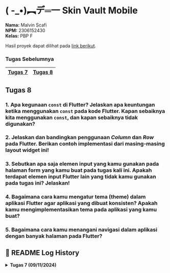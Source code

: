 # ( -_•)︻デ═一 Skin Vault Mobile 
**Nama:**   Malvin Scafi<br>
**NPM:**    2306152430<br>
**Kelas:**  PBP F<br>

Hasil proyek dapat dilihat pada [link berikut](pcd).

### Tugas Sebelumnya
| [Tugas 7](#7️⃣-tugas-7) | [Tugas 8](#8️⃣-tugas-8) 
| - | - |

## Tugas 8

### 1.  Apa kegunaan `const` di Flutter? Jelaskan apa keuntungan ketika menggunakan `const` pada kode Flutter. Kapan sebaiknya kita menggunakan `const`, dan kapan sebaiknya tidak digunakan?

### 2. Jelaskan dan bandingkan penggunaan *Column* dan *Row* pada Flutter. Berikan contoh implementasi dari masing-masing layout widget ini!


### 3. Sebutkan apa saja elemen input yang kamu gunakan pada halaman form yang kamu buat pada tugas kali ini. Apakah terdapat elemen input Flutter lain yang tidak kamu gunakan pada tugas ini? Jelaskan!


### 4.  Bagaimana cara kamu mengatur tema (theme) dalam aplikasi Flutter agar aplikasi yang dibuat konsisten? Apakah kamu mengimplementasikan tema pada aplikasi yang kamu buat?


### 5. Bagaimana cara kamu menangani navigasi dalam aplikasi dengan banyak halaman pada Flutter?




## 📜 README Log History

<details>
<summary><b>Tugas 7 (09/11/2024)</b></summary>

## Tugas 7

### 1. Jelaskan apa yang dimaksud dengan stateless widget dan stateful widget, dan jelaskan perbedaan dari keduanya.
- ***Stateless widget***

    Stateless Widget adalah widget yang sifatnya statis atau tidak berubah (immutable) dan tidak memiliki state internal yang bisa berubah selama widget tersebut ada. Widget ini hanya akan di-rebuild jika ada perubahan pada konfigurasi widget, misalnya perubahan data dari parent widget. Stateless Widget cocok untuk UI statis seperti teks, ikon, atau layout sederhana, dan lebih ringan karena tidak perlu mengelola state.

- ***Stateless widget***

    Stateful Widget adalah widget yang bersifat dinamis dan dapat berubah (mutable), dengan state internal yang bisa diperbarui selama masa hidup widget. Widget ini dapat melakukan rebuild ketika state berubah menggunakan `setState()`, sehingga cocok untuk UI yang interaktif dan memerlukan pembaruan, seperti form, counter, atau animasi. Karena harus mengelola state, Stateful Widget membutuhkan lebih banyak resource dibandingkan Stateless Widget.

- Perbedaan Utama:

    - Pengelolaan State

        Stateless: Tidak memiliki state internal
        
        Stateful: Memiliki state yang dapat diubah


    - Performa

        Stateless: Lebih ringan dan efisien
        
        Stateful: Memerlukan resource lebih banyak


    - Rebuild

        Stateless: Hanya di-rebuild saat ada perubahan konfigurasi
        
        Stateful: Dapat di-rebuild kapanpun dengan setState()


    - Penggunaan

        Stateless: UI statis, tampilan sederhana
        
        Stateful: UI dinamis, interaktif, form input


    - Struktur Code

        Stateless: Hanya memerlukan satu class
        
        Stateful: Memerlukan dua class (widget dan state)

    Pemilihan antara Stateless dan Stateful Widget sebaiknya disesuaikan dengan kebutuhan aplikasi. Gunakan Stateless Widget ketika UI bersifat statis untuk performa yang lebih baik, dan gunakan Stateful Widget ketika membutuhkan pengelolaan state yang dinamis.



### 2. Sebutkan widget apa saja yang kamu gunakan pada proyek ini dan jelaskan fungsinya.

- ***MaterialApp***

    - Widget root aplikasi Flutter yang menyediakan struktur dasar aplikasi Material Design
    - Mengatur tema, judul, dan halaman utama aplikasi

- ***Scaffold***

    - Menyediakan struktur dasar layout Material Design
    - Mengatur AppBar dan body halaman
    - Memungkinkan penggunaan SnackBar melalui ScaffoldMessenger

- ***AppBar***

    - Menampilkan bar navigasi atas aplikasi
    - Berisi judul "Skin Vault" dengan styling khusus

- ***Column & Row***

    - Column: Layout vertikal untuk menyusun widget dari atas ke bawah
    - Row: Layout horizontal untuk menyusun widget dari kiri ke kanan
    - Digunakan untuk mengatur tata letak info cards dan item cards

- ***Card***

    - Widget Material Design untuk menampilkan informasi dalam bentuk card
    - Digunakan dalam `InfoCard` untuk menampilkan NPM, Nama, dan Kelas

- ***GridView***

    - Menampilkan widget dalam bentuk grid
    - Mengatur layout menu item (Lihat Skin, Tambah Skin, Logout) dalam grid 3 kolom

- ***Container***

    - Widget dasar untuk styling dan padding
    - Digunakan untuk mengatur padding dan dekorasi dalam cards

- ***Material***

    - Memberikan efek visual Material Design pada item cards
    - Mengatur warna dan border radius

- ***InkWell***

    - Memberikan efek ripple saat item ditekan
    - Menangani interaksi tap pada item menu

- ***Text***

    - Menampilkan teks dengan berbagai styling
    - Digunakan untuk judul, konten cards, dan label menu

- ***Icon***

    - Menampilkan ikon Material Design
    - Digunakan dalam menu items (Icons.gps_fixed, Icons.add, Icons.logout)

- ***SizedBox***

    - Memberikan spasi kosong dengan ukuran tetap
    - Digunakan untuk spacing antar widget

- ***Padding***

    - Menambahkan padding di sekitar widget
    - Mengatur jarak antar elemen UI

- ***Center***

    - Menempatkan widget child di tengah
    - Digunakan untuk centering konten


- ***StatelessWidget & StatefulWidget***

    - StatelessWidget: Widget statis tanpa state internal (InfoCard, ItemCard)
    - StatefulWidget: Widget dengan state internal yang bisa berubah (MyHomePage)



### 3. Apa fungsi dari setState()? Jelaskan variabel apa saja yang dapat terdampak dengan fungsi tersebut.
`setState()` adalah method dalam StatefulWidget yang berfungsi untuk memberitahu Flutter framework bahwa telah terjadi perubahan pada internal state widget, yang kemudian memicu proses rebuild widget dan child-nya dengan nilai state yang baru, sehingga perubahan akan tercermin pada UI. Dalam kode yang diberikan, meskipun tidak ada penggunaan `setState()` secara eksplisit, terdapat beberapa variabel yang dideklarasikan sebagai final (`npm`, `name`, `className`, dan `items`) yang tidak dapat diubah langsung dengan `setState()`, namun konten dari List `items` masih bisa dimodifikasi karena yang final hanya wadahnya saja, bukan isinya - misalnya bisa menambah atau menghapus ItemHomepage dari list tersebut menggunakan `setState()`.


### 4. Jelaskan perbedaan antara const dengan final.
- Waktu Inisialisasi:

    - final: Nilai ditetapkan saat runtime (bisa diinisialisasi setelah deklarasi)
    - const: Nilai harus ditetapkan saat compile-time (harus diinisialisasi saat deklarasi)

- Tipe Nilai:

    - final: Bisa menerima nilai yang dihitung saat runtime
    - const: Hanya bisa menerima nilai yang diketahui saat compile-time

- Memory:

    - final: Setiap instance memiliki memory sendiri
    - const: Berbagi memory untuk nilai yang sama (singleton)

Contoh perbedaan dalam kode:
```dart
// FINAL
final waktu = DateTime.now(); // ✅ Valid - dihitung saat runtime
final List<String> list1 = ['a', 'b']; 
list1.add('c');  // ✅ Valid - isi list bisa diubah

// CONST
const waktu = DateTime.now(); // ❌ Error - tidak bisa dihitung saat compile
const List<String> list2 = ['a', 'b'];
list2.add('c');  // ❌ Error - isi list tidak bisa diubah

// Contoh di Widget
const MyWidget({Key? key}) // ✅ Valid - constructor const
final MyWidget({Key? key}) // ❌ Error - constructor tidak bisa final
```

### 5. Jelaskan bagaimana cara kamu mengimplementasikan checklist-checklist di atas.


1. Awalnya, saya membuat proyek Flutter baru dengan perintah `flutter create skin_vault`. Kemudian, saya menata ulang struktur proyek dengan memindahkan konten file `main.dart` ke file terpisah, yaitu `menu.dart`. Langkah ini diambil untuk memisahkan logika dari berbagai komponen aplikasi agar lebih rapi dan mudah dipelihara.

2. Saya mengubah judul aplikasi di `main.dart` menjadi "Skin Vault" Di file `menu.dart`, saya menambahkan widget stateless baru bernama `MyHomepage` untuk mengelola widget-widget lain yang akan digunakan di tampilan beranda.

3. Saya membuat widget `InfoCard` untuk menampilkan informasi NPM, kelas, dan nama, dengan menggunakan widget `Card` dan `Text` dari Flutter. Selain itu, saya menambahkan widget `ItemCard` yang berfungsi sebagai tombol-tombol yang dapat ditekan. `ItemCard` menggunakan widget `InkWell` dengan ikon, teks yang relevan, serta properti `onTap` untuk menampilkan SnackBar saat tombol ditekan. Untuk mengatur isi setiap `ItemCard`, saya membuat kelas baru bernama `ItemHomepage` dengan tiga variabel: ikon, teks, dan warna. `ItemCard` menerima sebuah instance `ItemHomepage` agar isinya bisa disesuaikan.

4. Saya membuat tiga tombol untuk "Lihat Daftar Skin", "Tambah Skin", dan "logout" masing-masing dengan warna biru, hijau, dan merah. Widget ItemCard dan `InfoCard` kemudian ditambahkan ke `MyHomepage` dan disusun dengan menggunakan `Row`, `Column`, dan `GridView`. Posisi elemen-elemen ini diatur dengan `Padding` serta properti-properti yang sesuai.

5. Akhirnya, saya membuat repositori baru di GitHub dan melakukan add-commit-push.
<details>









